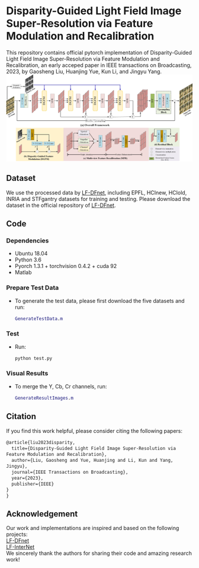 # Disparity-Guided Light Field Image Super-Resolution via Feature Modulation and Recalibration

This repository contains official pytorch implementation of Disparity-Guided Light Field Image Super-Resolution via Feature Modulation and Recalibration, an early acceped paper in IEEE transactions on Broadcasting, 2023, by Gaosheng Liu, Huanjing Yue, Kun Li, and Jingyu Yang.
![Network](https://github.com/GaoshengLiu/LF-DGNet/blob/main/fig/network.jpg)  

## Dataset
We use the processed data by [LF-DFnet](https://ieeexplore.ieee.org/stamp/stamp.jsp?tp=&arnumber=9286855), including EPFL, HCInew, HCIold, INRIA and STFgantry datasets for training and testing. Please download the dataset in the official repository of [LF-DFnet](https://github.com/YingqianWang/LF-DFnet).
## Code
### Dependencies
* Ubuntu 18.04
* Python 3.6
* Pyorch 1.3.1 + torchvision 0.4.2 + cuda 92
* Matlab
### Prepare Test Data
* To generate the test data, please first download the five datasets and run:
  ```matlab
  GenerateTestData.m
### Test
* Run:
  ```python
  python test.py
### Visual Results
* To merge the Y, Cb, Cr channels, run:
  ```matlab
  GenerateResultImages.m
## Citation
If you find this work helpful, please consider citing the following papers:<br> 
```Citation
@article{liu2023disparity,
  title={Disparity-Guided Light Field Image Super-Resolution via Feature Modulation and Recalibration},
  author={Liu, Gaosheng and Yue, Huanjing and Li, Kun and Yang, Jingyu},
  journal={IEEE Transactions on Broadcasting},
  year={2023},
  publisher={IEEE}
}
}
```
## Acknowledgement
Our work and implementations are inspired and based on the following projects: <br> 
[LF-DFnet](https://github.com/YingqianWang/LF-DFnet)<br> 
[LF-InterNet](https://github.com/YingqianWang/LF-InterNet)<br> 
We sincerely thank the authors for sharing their code and amazing research work!


